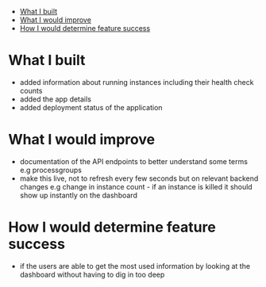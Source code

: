 - [What I built](#sec-1)
- [What I would improve](#sec-2)
- [How I would determine feature success](#sec-3)

# What I built<a id="sec-1"></a>

-   added information about running instances including their health check counts
-   added the app details
-   added deployment status of the application

# What I would improve<a id="sec-2"></a>

-   documentation of the API endpoints to better understand some terms e.g processgroups
-   make this live, not to refresh every few seconds but on relevant backend changes e.g change in instance count - if an instance is killed it should show up instantly on the dashboard

# How I would determine feature success<a id="sec-3"></a>

-   if the users are able to get the most used information by looking at the dashboard without having to dig in too deep
